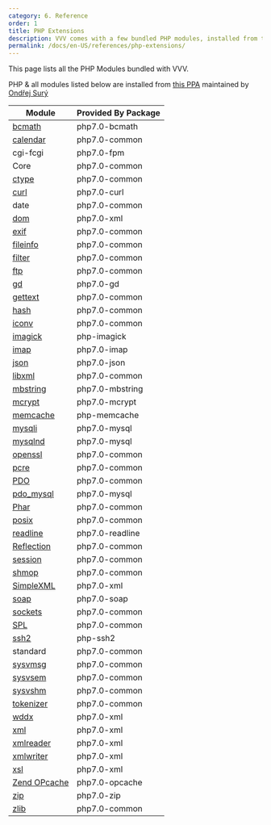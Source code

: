 ```yaml
---
category: 6. Reference
order: 1
title: PHP Extensions
description: VVV comes with a few bundled PHP modules, installed from the ondrej/php PPA maintained by Ondřej Surý.
permalink: /docs/en-US/references/php-extensions/
---
```


This page lists all the PHP Modules bundled with VVV.

PHP & all modules listed below are installed from [this PPA](https://launchpad.net/~ondrej/+archive/ubuntu/php) maintained by
[Ondřej Surý](https://github.com/oerdnj)

| Module                                                     | Provided By Package |
|------------------------------------------------------------|---------------------|
| [bcmath](https://secure.php.net/manual/en/book.bc.php)         | php7.0-bcmath       |
| [calendar](https://secure.php.net/manual/en/book.calendar.php)     | php7.0-common       |
| cgi-fcgi                                                   | php7.0-fpm          |
| Core                                                       | php7.0-common       |
| [ctype](https://secure.php.net/manual/en/book.ctype.php)           | php7.0-common       |
| [curl](https://secure.php.net/manual/en/book.curl.php)             | php7.0-curl         |
| date                                                       | php7.0-common       |
| [dom](https://secure.php.net/manual/en/book.dom.php)               | php7.0-xml          |
| [exif](https://secure.php.net/manual/en/book.exif.php)             | php7.0-common       |
| [fileinfo](https://secure.php.net/manual/en/book.fileinfo.php)     | php7.0-common       |
| [filter](https://secure.php.net/manual/en/book.filter.php)         | php7.0-common       |
| [ftp](https://secure.php.net/manual/en/book.ftp.php)               | php7.0-common       |
| [gd](https://secure.php.net/manual/en/book.image.php)              | php7.0-gd           |
| [gettext](https://secure.php.net/manual/en/book.gettext.php)       | php7.0-common       |
| [hash](https://secure.php.net/manual/en/book.hash.php)             | php7.0-common       |
| [iconv](https://secure.php.net/manual/en/book.iconv.php)           | php7.0-common       |
| [imagick](https://secure.php.net/manual/en/book.imagick.php)       | php-imagick         |
| [imap](https://secure.php.net/manual/en/book.imap.php)             | php7.0-imap         |
| [json](https://secure.php.net/manual/en/book.json.php)             | php7.0-json         |
| [libxml](https://secure.php.net/manual/en/book.libxml.php)         | php7.0-common       |
| [mbstring](https://secure.php.net/manual/en/book.mbstring.php)     | php7.0-mbstring     |
| [mcrypt](https://secure.php.net/manual/en/book.mcrypt.php)         | php7.0-mcrypt       |
| [memcache](https://secure.php.net/manual/en/book.memcache.php)     | php-memcache        |
| [mysqli](https://secure.php.net/manual/en/book.mysqli.php)         | php7.0-mysql        |
| [mysqlnd](https://secure.php.net/manual/en/book.mysqlnd.php)       | php7.0-mysql        |
| [openssl](https://secure.php.net/manual/en/book.openssl.php)       | php7.0-common       |
| [pcre](https://secure.php.net/manual/en/book.pcre.php)             | php7.0-common       |
| [PDO](https://secure.php.net/manual/en/book.pdo.php)               | php7.0-common       |
| [pdo_mysql](https://secure.php.net/manual/en/ref.pdo-mysql.php)    | php7.0-mysql        |
| [Phar](https://secure.php.net/manual/en/book.phar.php)             | php7.0-common       |
| [posix](https://secure.php.net/manual/en/book.posix.php)           | php7.0-common       |
| [readline](https://secure.php.net/manual/en/book.readline.php)     | php7.0-readline     |
| [Reflection](https://secure.php.net/manual/en/book.reflection.php) | php7.0-common       |
| [session](https://secure.php.net/manual/en/book.session.php)       | php7.0-common       |
| [shmop](https://secure.php.net/manual/en/book.shmop.php)           | php7.0-common       |
| [SimpleXML](https://secure.php.net/manual/en/book.simplexml.php)   | php7.0-xml          |
| [soap](https://secure.php.net/manual/en/book.soap.php)             | php7.0-soap         |
| [sockets](https://secure.php.net/manual/en/book.sockets.php)       | php7.0-common       |
| [SPL](https://secure.php.net/manual/en/book.spl.php)               | php7.0-common       |
| [ssh2](https://secure.php.net/manual/en/book.ssh2.php)             | php-ssh2            |
| standard                                                   | php7.0-common       |
| [sysvmsg](https://secure.php.net/manual/en/book.sem.php)           | php7.0-common       |
| [sysvsem](https://secure.php.net/manual/en/book.sem.php)           | php7.0-common       |
| [sysvshm](https://secure.php.net/manual/en/book.sem.php)           | php7.0-common       |
| [tokenizer](https://secure.php.net/manual/en/book.tokenizer.php)   | php7.0-common       |
| [wddx](https://secure.php.net/manual/en/book.wddx.php)             | php7.0-xml          |
| [xml](https://secure.php.net/manual/en/book.xml.php)               | php7.0-xml          |
| [xmlreader](https://secure.php.net/manual/en/book.xmlreader.php)   | php7.0-xml          |
| [xmlwriter](https://secure.php.net/manual/en/book.xmlwriter.php)   | php7.0-xml          |
| [xsl](https://secure.php.net/manual/en/book.xsl.php)               | php7.0-xml          |
| [Zend OPcache](https://secure.php.net/manual/en/book.opcache.php)  | php7.0-opcache      |
| [zip](https://secure.php.net/manual/en/book.zip.php)               | php7.0-zip          |
| [zlib](https://secure.php.net/manual/en/book.zlib.php)             | php7.0-common       |

